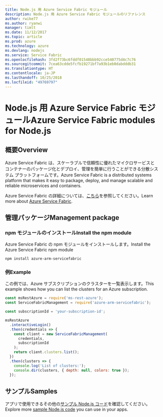 ```yaml
---
title: Node.js 用 Azure Service Fabric モジュール
description: Node.js 用 Azure Service Fabric モジュールのリファレンス
author: rwike77
ms.author: ryanwi
manager: timlt
ms.date: 11/12/2017
ms.topic: article
ms.prod: azure
ms.technology: azure
ms.devlang: nodejs
ms.service: Service Fabric
ms.openlocfilehash: 3fd2f73bc6fddf01548bbb92cce540775d4c7c76
ms.sourcegitcommit: 7cea63cdde5fcfb19271bf7a93b1eb0dabdddb31
ms.translationtype: HT
ms.contentlocale: ja-JP
ms.lasthandoff: 10/25/2018
ms.locfileid: "49769797"
---
```

# <a name="azure-service-fabric-modules-for-nodejs"></a><span data-ttu-id="87db3-103">Node.js 用 Azure Service Fabric モジュール</span><span class="sxs-lookup"><span data-stu-id="87db3-103">Azure Service Fabric modules for Node.js</span></span>

## <a name="overview"></a><span data-ttu-id="87db3-104">概要</span><span class="sxs-lookup"><span data-stu-id="87db3-104">Overview</span></span>

<span data-ttu-id="87db3-105">Azure Service Fabric は、スケーラブルで信頼性に優れたマイクロサービスとコンテナーのパッケージ化とデプロイ、管理を簡単に行うことができる分散システム プラットフォームです。</span><span class="sxs-lookup"><span data-stu-id="87db3-105">Azure Service Fabric is a distributed systems platform that makes it easy to package, deploy, and manage scalable and reliable microservices and containers.</span></span>

<span data-ttu-id="87db3-106">Azure Service Fabric の詳細については、[こちら](https://docs.microsoft.com/azure/service-fabric/service-fabric-overview)を参照してください。</span><span class="sxs-lookup"><span data-stu-id="87db3-106">Learn more about [Azure Service Fabric](https://docs.microsoft.com/azure/service-fabric/service-fabric-overview).</span></span>

## <a name="management-package"></a><span data-ttu-id="87db3-107">管理パッケージ</span><span class="sxs-lookup"><span data-stu-id="87db3-107">Management package</span></span>

### <a name="install-the-npm-module"></a><span data-ttu-id="87db3-108">npm モジュールのインストール</span><span class="sxs-lookup"><span data-stu-id="87db3-108">Install the npm module</span></span>

<span data-ttu-id="87db3-109">Azure Service Fabric の npm モジュールをインストールします。</span><span class="sxs-lookup"><span data-stu-id="87db3-109">Install the Azure Service Fabric npm module</span></span>

```bash
npm install azure-arm-servicefabric
```

### <a name="example"></a><span data-ttu-id="87db3-110">例</span><span class="sxs-lookup"><span data-stu-id="87db3-110">Example</span></span>

<span data-ttu-id="87db3-111">この例では、Azure サブスクリプションのクラスターを一覧表示します。</span><span class="sxs-lookup"><span data-stu-id="87db3-111">This example shows how you can list the clusters for an Azure subscription.</span></span>

```javascript
const msRestAzure = require('ms-rest-azure');
const ServiceFabricManagement = require('azure-arm-servicefabric');

const subscriptionId = 'your-subscription-id';

msRestAzure
  .interactiveLogin()
  .then(credentials => {
    const client = new ServiceFabricManagement(
      credentials,
      subscriptionId
    );
    return client.clusters.list();
  })
  .then(clusters => {
    console.log('List of clusters:');
    console.dir(clusters, { depth: null, colors: true });
  });
```

## <a name="samples"></a><span data-ttu-id="87db3-112">サンプル</span><span class="sxs-lookup"><span data-stu-id="87db3-112">Samples</span></span>

<span data-ttu-id="87db3-113">アプリで使用できるその他の[サンプル Node.js コード](https://azure.microsoft.com/resources/samples/?platform=nodejs)を確認してください。</span><span class="sxs-lookup"><span data-stu-id="87db3-113">Explore more [sample Node.js code](https://azure.microsoft.com/resources/samples/?platform=nodejs) you can use in your apps.</span></span>
